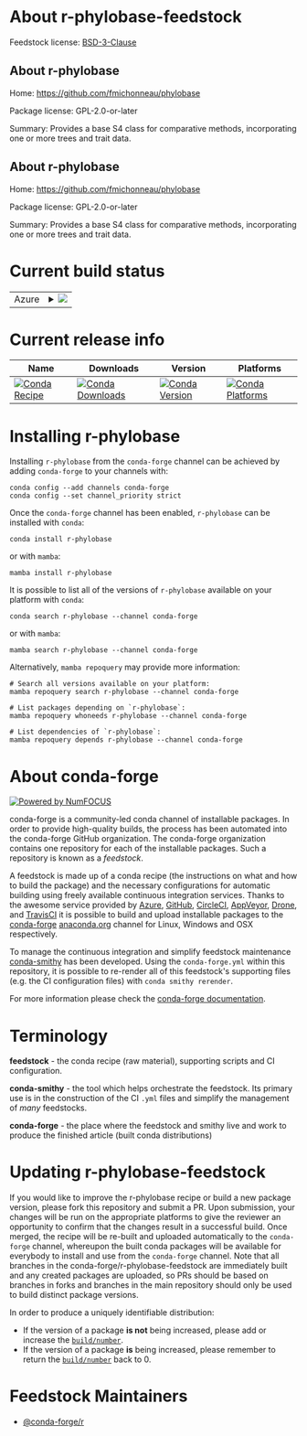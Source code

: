 About r-phylobase-feedstock
===========================

Feedstock license: [BSD-3-Clause](https://github.com/conda-forge/r-phylobase-feedstock/blob/main/LICENSE.txt)


About r-phylobase
-----------------

Home: https://github.com/fmichonneau/phylobase

Package license: GPL-2.0-or-later

Summary: Provides a base S4 class for comparative methods, incorporating one or more trees and trait data.

About r-phylobase
-----------------

Home: https://github.com/fmichonneau/phylobase

Package license: GPL-2.0-or-later

Summary: Provides a base S4 class for comparative methods, incorporating one or more trees and trait data.

Current build status
====================


<table>
    
  <tr>
    <td>Azure</td>
    <td>
      <details>
        <summary>
          <a href="https://dev.azure.com/conda-forge/feedstock-builds/_build/latest?definitionId=9024&branchName=main">
            <img src="https://dev.azure.com/conda-forge/feedstock-builds/_apis/build/status/r-phylobase-feedstock?branchName=main">
          </a>
        </summary>
        <table>
          <thead><tr><th>Variant</th><th>Status</th></tr></thead>
          <tbody><tr>
              <td>linux_64_r_base4.3</td>
              <td>
                <a href="https://dev.azure.com/conda-forge/feedstock-builds/_build/latest?definitionId=9024&branchName=main">
                  <img src="https://dev.azure.com/conda-forge/feedstock-builds/_apis/build/status/r-phylobase-feedstock?branchName=main&jobName=linux&configuration=linux%20linux_64_r_base4.3" alt="variant">
                </a>
              </td>
            </tr><tr>
              <td>linux_64_r_base4.4</td>
              <td>
                <a href="https://dev.azure.com/conda-forge/feedstock-builds/_build/latest?definitionId=9024&branchName=main">
                  <img src="https://dev.azure.com/conda-forge/feedstock-builds/_apis/build/status/r-phylobase-feedstock?branchName=main&jobName=linux&configuration=linux%20linux_64_r_base4.4" alt="variant">
                </a>
              </td>
            </tr><tr>
              <td>linux_aarch64_r_base4.3</td>
              <td>
                <a href="https://dev.azure.com/conda-forge/feedstock-builds/_build/latest?definitionId=9024&branchName=main">
                  <img src="https://dev.azure.com/conda-forge/feedstock-builds/_apis/build/status/r-phylobase-feedstock?branchName=main&jobName=linux&configuration=linux%20linux_aarch64_r_base4.3" alt="variant">
                </a>
              </td>
            </tr><tr>
              <td>linux_aarch64_r_base4.4</td>
              <td>
                <a href="https://dev.azure.com/conda-forge/feedstock-builds/_build/latest?definitionId=9024&branchName=main">
                  <img src="https://dev.azure.com/conda-forge/feedstock-builds/_apis/build/status/r-phylobase-feedstock?branchName=main&jobName=linux&configuration=linux%20linux_aarch64_r_base4.4" alt="variant">
                </a>
              </td>
            </tr><tr>
              <td>linux_ppc64le_r_base4.3</td>
              <td>
                <a href="https://dev.azure.com/conda-forge/feedstock-builds/_build/latest?definitionId=9024&branchName=main">
                  <img src="https://dev.azure.com/conda-forge/feedstock-builds/_apis/build/status/r-phylobase-feedstock?branchName=main&jobName=linux&configuration=linux%20linux_ppc64le_r_base4.3" alt="variant">
                </a>
              </td>
            </tr><tr>
              <td>linux_ppc64le_r_base4.4</td>
              <td>
                <a href="https://dev.azure.com/conda-forge/feedstock-builds/_build/latest?definitionId=9024&branchName=main">
                  <img src="https://dev.azure.com/conda-forge/feedstock-builds/_apis/build/status/r-phylobase-feedstock?branchName=main&jobName=linux&configuration=linux%20linux_ppc64le_r_base4.4" alt="variant">
                </a>
              </td>
            </tr><tr>
              <td>osx_64_r_base4.3</td>
              <td>
                <a href="https://dev.azure.com/conda-forge/feedstock-builds/_build/latest?definitionId=9024&branchName=main">
                  <img src="https://dev.azure.com/conda-forge/feedstock-builds/_apis/build/status/r-phylobase-feedstock?branchName=main&jobName=osx&configuration=osx%20osx_64_r_base4.3" alt="variant">
                </a>
              </td>
            </tr><tr>
              <td>osx_64_r_base4.4</td>
              <td>
                <a href="https://dev.azure.com/conda-forge/feedstock-builds/_build/latest?definitionId=9024&branchName=main">
                  <img src="https://dev.azure.com/conda-forge/feedstock-builds/_apis/build/status/r-phylobase-feedstock?branchName=main&jobName=osx&configuration=osx%20osx_64_r_base4.4" alt="variant">
                </a>
              </td>
            </tr><tr>
              <td>win_64_r_base4.3</td>
              <td>
                <a href="https://dev.azure.com/conda-forge/feedstock-builds/_build/latest?definitionId=9024&branchName=main">
                  <img src="https://dev.azure.com/conda-forge/feedstock-builds/_apis/build/status/r-phylobase-feedstock?branchName=main&jobName=win&configuration=win%20win_64_r_base4.3" alt="variant">
                </a>
              </td>
            </tr><tr>
              <td>win_64_r_base4.4</td>
              <td>
                <a href="https://dev.azure.com/conda-forge/feedstock-builds/_build/latest?definitionId=9024&branchName=main">
                  <img src="https://dev.azure.com/conda-forge/feedstock-builds/_apis/build/status/r-phylobase-feedstock?branchName=main&jobName=win&configuration=win%20win_64_r_base4.4" alt="variant">
                </a>
              </td>
            </tr>
          </tbody>
        </table>
      </details>
    </td>
  </tr>
</table>

Current release info
====================

| Name | Downloads | Version | Platforms |
| --- | --- | --- | --- |
| [![Conda Recipe](https://img.shields.io/badge/recipe-r--phylobase-green.svg)](https://anaconda.org/conda-forge/r-phylobase) | [![Conda Downloads](https://img.shields.io/conda/dn/conda-forge/r-phylobase.svg)](https://anaconda.org/conda-forge/r-phylobase) | [![Conda Version](https://img.shields.io/conda/vn/conda-forge/r-phylobase.svg)](https://anaconda.org/conda-forge/r-phylobase) | [![Conda Platforms](https://img.shields.io/conda/pn/conda-forge/r-phylobase.svg)](https://anaconda.org/conda-forge/r-phylobase) |

Installing r-phylobase
======================

Installing `r-phylobase` from the `conda-forge` channel can be achieved by adding `conda-forge` to your channels with:

```
conda config --add channels conda-forge
conda config --set channel_priority strict
```

Once the `conda-forge` channel has been enabled, `r-phylobase` can be installed with `conda`:

```
conda install r-phylobase
```

or with `mamba`:

```
mamba install r-phylobase
```

It is possible to list all of the versions of `r-phylobase` available on your platform with `conda`:

```
conda search r-phylobase --channel conda-forge
```

or with `mamba`:

```
mamba search r-phylobase --channel conda-forge
```

Alternatively, `mamba repoquery` may provide more information:

```
# Search all versions available on your platform:
mamba repoquery search r-phylobase --channel conda-forge

# List packages depending on `r-phylobase`:
mamba repoquery whoneeds r-phylobase --channel conda-forge

# List dependencies of `r-phylobase`:
mamba repoquery depends r-phylobase --channel conda-forge
```


About conda-forge
=================

[![Powered by
NumFOCUS](https://img.shields.io/badge/powered%20by-NumFOCUS-orange.svg?style=flat&colorA=E1523D&colorB=007D8A)](https://numfocus.org)

conda-forge is a community-led conda channel of installable packages.
In order to provide high-quality builds, the process has been automated into the
conda-forge GitHub organization. The conda-forge organization contains one repository
for each of the installable packages. Such a repository is known as a *feedstock*.

A feedstock is made up of a conda recipe (the instructions on what and how to build
the package) and the necessary configurations for automatic building using freely
available continuous integration services. Thanks to the awesome service provided by
[Azure](https://azure.microsoft.com/en-us/services/devops/), [GitHub](https://github.com/),
[CircleCI](https://circleci.com/), [AppVeyor](https://www.appveyor.com/),
[Drone](https://cloud.drone.io/welcome), and [TravisCI](https://travis-ci.com/)
it is possible to build and upload installable packages to the
[conda-forge](https://anaconda.org/conda-forge) [anaconda.org](https://anaconda.org/)
channel for Linux, Windows and OSX respectively.

To manage the continuous integration and simplify feedstock maintenance
[conda-smithy](https://github.com/conda-forge/conda-smithy) has been developed.
Using the ``conda-forge.yml`` within this repository, it is possible to re-render all of
this feedstock's supporting files (e.g. the CI configuration files) with ``conda smithy rerender``.

For more information please check the [conda-forge documentation](https://conda-forge.org/docs/).

Terminology
===========

**feedstock** - the conda recipe (raw material), supporting scripts and CI configuration.

**conda-smithy** - the tool which helps orchestrate the feedstock.
                   Its primary use is in the construction of the CI ``.yml`` files
                   and simplify the management of *many* feedstocks.

**conda-forge** - the place where the feedstock and smithy live and work to
                  produce the finished article (built conda distributions)


Updating r-phylobase-feedstock
==============================

If you would like to improve the r-phylobase recipe or build a new
package version, please fork this repository and submit a PR. Upon submission,
your changes will be run on the appropriate platforms to give the reviewer an
opportunity to confirm that the changes result in a successful build. Once
merged, the recipe will be re-built and uploaded automatically to the
`conda-forge` channel, whereupon the built conda packages will be available for
everybody to install and use from the `conda-forge` channel.
Note that all branches in the conda-forge/r-phylobase-feedstock are
immediately built and any created packages are uploaded, so PRs should be based
on branches in forks and branches in the main repository should only be used to
build distinct package versions.

In order to produce a uniquely identifiable distribution:
 * If the version of a package **is not** being increased, please add or increase
   the [``build/number``](https://docs.conda.io/projects/conda-build/en/latest/resources/define-metadata.html#build-number-and-string).
 * If the version of a package **is** being increased, please remember to return
   the [``build/number``](https://docs.conda.io/projects/conda-build/en/latest/resources/define-metadata.html#build-number-and-string)
   back to 0.

Feedstock Maintainers
=====================

* [@conda-forge/r](https://github.com/orgs/conda-forge/teams/r/)

